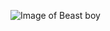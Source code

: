 ![Image of Beast boy](https://vignette.wikia.nocookie.net/teentitans/images/b/b4/Teen-titans3.jpg/revision/latest/scale-to-width-down/2000?cb=20180707013135)
